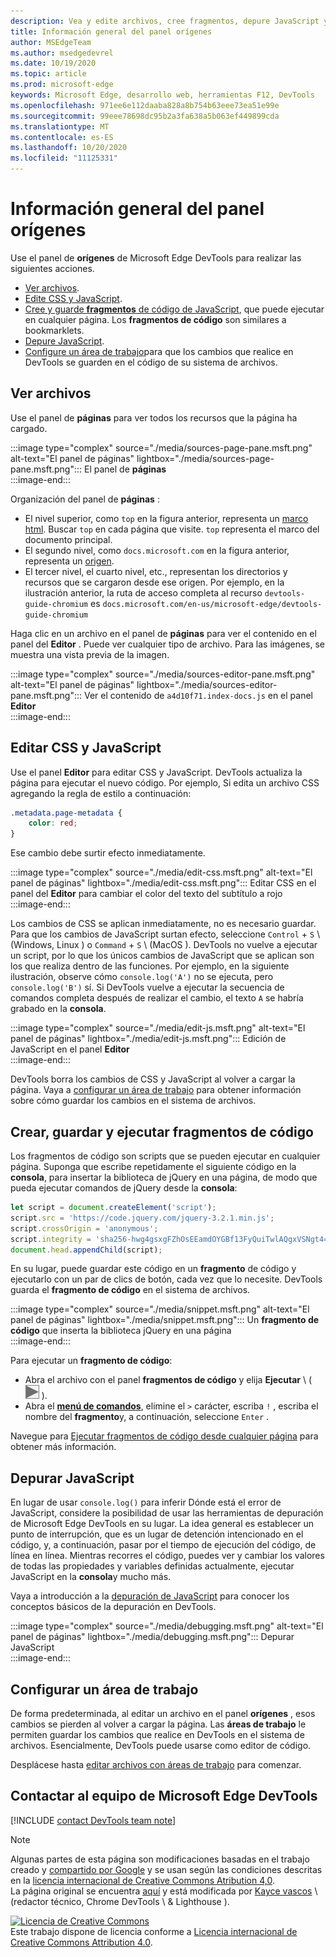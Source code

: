 ```yaml
---
description: Vea y edite archivos, cree fragmentos, depure JavaScript y configure áreas de trabajo en el panel orígenes de Microsoft Edge DevTools.
title: Información general del panel orígenes
author: MSEdgeTeam
ms.author: msedgedevrel
ms.date: 10/19/2020
ms.topic: article
ms.prod: microsoft-edge
keywords: Microsoft Edge, desarrollo web, herramientas F12, DevTools
ms.openlocfilehash: 971ee6e112daaba828a8b754b63eee73ea51e99e
ms.sourcegitcommit: 99eee78698dc95b2a3fa638a5b063ef449899cda
ms.translationtype: MT
ms.contentlocale: es-ES
ms.lasthandoff: 10/20/2020
ms.locfileid: "11125331"
---
```

<!-- Copyright Kayce Basques 

   Licensed under the Apache License, Version 2.0 (the "License");
   you may not use this file except in compliance with the License.
   You may obtain a copy of the License at

       https://www.apache.org/licenses/LICENSE-2.0

   Unless required by applicable law or agreed to in writing, software
   distributed under the License is distributed on an "AS IS" BASIS,
   WITHOUT WARRANTIES OR CONDITIONS OF ANY KIND, either express or implied.
   See the License for the specific language governing permissions and
   limitations under the License.  -->

# Información general del panel orígenes  

Use el panel de **orígenes** de Microsoft Edge DevTools para realizar las siguientes acciones.  

*   [Ver archivos](#view-files).  
*   [Edite CSS y JavaScript](#edit-css-and-javascript).  
*   [Cree y guarde **fragmentos** de código de JavaScript](#create-save-and-run-snippets), que puede ejecutar en cualquier página.  Los **fragmentos de código** son similares a bookmarklets.  
*   [Depure JavaScript](#debug-javascript).  
*   [Configure un área de trabajo](#set-up-a-workspace)para que los cambios que realice en DevTools se guarden en el código de su sistema de archivos.  
    
## Ver archivos  

Use el panel de **páginas** para ver todos los recursos que la página ha cargado.

:::image type="complex" source="./media/sources-page-pane.msft.png" alt-text="El panel de páginas" lightbox="./media/sources-page-pane.msft.png":::
   El panel de **páginas**  
:::image-end:::  

Organización del panel de **páginas** :  
*   El nivel superior, como `top` en la figura anterior, representa un [marco html][W3CHtml4Frames].  Buscar `top` en cada página que visite.  `top` representa el marco del documento principal.  
*   El segundo nivel, como `docs.microsoft.com` en la figura anterior, representa un [origen][HtmlstandardOrigin].  
*   El tercer nivel, el cuarto nivel, etc., representan los directorios y recursos que se cargaron desde ese origen.  Por ejemplo, en la ilustración anterior, la ruta de acceso completa al recurso `devtools-guide-chromium` es `docs.microsoft.com/en-us/microsoft-edge/devtools-guide-chromium`  
    
Haga clic en un archivo en el panel de **páginas** para ver el contenido en el panel del **Editor** .  Puede ver cualquier tipo de archivo.  Para las imágenes, se muestra una vista previa de la imagen.  

:::image type="complex" source="./media/sources-editor-pane.msft.png" alt-text="El panel de páginas" lightbox="./media/sources-editor-pane.msft.png":::
   Ver el contenido de `a4d10f71.index-docs.js` en el panel **Editor**  
:::image-end:::  

## Editar CSS y JavaScript  

Use el panel **Editor** para editar CSS y JavaScript.  DevTools actualiza la página para ejecutar el nuevo código.  Por ejemplo, Si edita un archivo CSS agregando la regla de estilo a continuación:

```css
.metadata.page-metadata {
    color: red;
}
```

Ese cambio debe surtir efecto inmediatamente.

:::image type="complex" source="./media/edit-css.msft.png" alt-text="El panel de páginas" lightbox="./media/edit-css.msft.png":::
   Editar CSS en el panel del **Editor** para cambiar el color del texto del subtítulo a rojo  
:::image-end:::  

Los cambios de CSS se aplican inmediatamente, no es necesario guardar.  Para que los cambios de JavaScript surtan efecto, seleccione `Control` + `S` \ (Windows, Linux \) o `Command` + `S` \ (MacOS \).  DevTools no vuelve a ejecutar un script, por lo que los únicos cambios de JavaScript que se aplican son los que realiza dentro de las funciones.  Por ejemplo, en la siguiente ilustración, observe cómo `console.log('A')` no se ejecuta, pero `console.log('B')` sí.  Si DevTools vuelve a ejecutar la secuencia de comandos completa después de realizar el cambio, el texto `A` se habría grabado en la **consola**.  

:::image type="complex" source="./media/edit-js.msft.png" alt-text="El panel de páginas" lightbox="./media/edit-js.msft.png":::
   Edición de JavaScript en el panel **Editor**  
:::image-end:::  

DevTools borra los cambios de CSS y JavaScript al volver a cargar la página.  Vaya a [configurar un área de trabajo](#set-up-a-workspace) para obtener información sobre cómo guardar los cambios en el sistema de archivos.  

## Crear, guardar y ejecutar fragmentos de código  

Los fragmentos de código son scripts que se pueden ejecutar en cualquier página.  Suponga que escribe repetidamente el siguiente código en la **consola**, para insertar la biblioteca de jQuery en una página, de modo que pueda ejecutar comandos de jQuery desde la **consola**:  

```javascript
let script = document.createElement('script');
script.src = 'https://code.jquery.com/jquery-3.2.1.min.js';
script.crossOrigin = 'anonymous';
script.integrity = 'sha256-hwg4gsxgFZhOsEEamdOYGBf13FyQuiTwlAQgxVSNgt4=';
document.head.appendChild(script);
```  

En su lugar, puede guardar este código en un **fragmento** de código y ejecutarlo con un par de clics de botón, cada vez que lo necesite.  DevTools guarda el **fragmento de código** en el sistema de archivos.  

:::image type="complex" source="./media/snippet.msft.png" alt-text="El panel de páginas" lightbox="./media/snippet.msft.png":::
   Un **fragmento de código** que inserta la biblioteca jQuery en una página  
:::image-end:::  

Para ejecutar un **fragmento de código**:

*   Abra el archivo con el panel **fragmentos de código** y elija **Ejecutar** \ ( ![ el botón ejecutar ][ImageRunIcon] \).  
*   Abra el **[menú de comandos][DevtoolsGuideChromiumCommandMenuIndex]**, elimine el `>` carácter, escriba `!` , escriba el nombre del **fragmento**y, a continuación, seleccione `Enter` .  
    
Navegue para [Ejecutar fragmentos de código desde cualquier página][DevtoolsGuideChromiumJavascriptSnippets] para obtener más información.

## Depurar JavaScript  

En lugar de usar `console.log()` para inferir Dónde está el error de JavaScript, considere la posibilidad de usar las herramientas de depuración de Microsoft Edge DevTools en su lugar.  La idea general es establecer un punto de interrupción, que es un lugar de detención intencionado en el código, y, a continuación, pasar por el tiempo de ejecución del código, de línea en línea.  Mientras recorres el código, puedes ver y cambiar los valores de todas las propiedades y variables definidas actualmente, ejecutar JavaScript en la **consola**y mucho más.

Vaya a introducción a la [depuración de JavaScript][DevtoolsGuideChromiumJavascriptIndex] para conocer los conceptos básicos de la depuración en DevTools.

:::image type="complex" source="./media/debugging.msft.png" alt-text="El panel de páginas" lightbox="./media/debugging.msft.png":::
   Depurar JavaScript  
:::image-end:::  

## Configurar un área de trabajo  

De forma predeterminada, al editar un archivo en el panel **orígenes** , esos cambios se pierden al volver a cargar la página.  Las **áreas de trabajo** le permiten guardar los cambios que realice en DevTools en el sistema de archivos.  Esencialmente, DevTools puede usarse como editor de código.

Desplácese hasta [editar archivos con áreas de trabajo][DevtoolsGuideChromiumWorkspacesIndex] para comenzar.

## Contactar al equipo de Microsoft Edge DevTools  

[!INCLUDE [contact DevTools team note](./includes/contact-devtools-team-note.md)]  

<!-- image links -->  

[ImageRunIcon]: ./media/run-snippet-icon.msft.png  

<!-- links -->  

[DevtoolsGuideChromiumCommandMenuIndex]: ./command-menu/index.md "Ejecutar comandos con el menú de comandos de Microsoft Edge DevTools"  
[DevtoolsGuideChromiumJavascriptIndex]: ./javascript/index.md "Introducción a la depuración de JavaScript en Microsoft Edge DevTools"  
[DevtoolsGuideChromiumJavascriptSnippets]: ./javascript/snippets.md "Ejecutar fragmentos de código de JavaScript en cualquier página con Microsoft Edge DevTools"  
[DevtoolsGuideChromiumWorkspacesIndex]: ./workspaces/index.md "Editar archivos con áreas de trabajo"  

[HtmlstandardOrigin]: https://html.spec.whatwg.org/multipage/origin.html#origin "Origen-estándar HTML"  

[W3CHtml4Frames]: https://w3.org/TR/html401/present/frames.html "Marcos | RELATIVA"  

> [!NOTE]
> Algunas partes de esta página son modificaciones basadas en el trabajo creado y [compartido por Google][GoogleSitePolicies] y se usan según las condiciones descritas en la [licencia internacional de Creative Commons Atribution 4,0][CCA4IL].  
> La página original se encuentra [aquí](https://developers.google.com/web/tools/chrome-devtools/sources) y está modificada por [Kayce vascos][KayceBasques] \ (redactor técnico, Chrome DevTools \ & Lighthouse \).  

[![Licencia de Creative Commons][CCby4Image]][CCA4IL]  
Este trabajo dispone de licencia conforme a [Licencia internacional de Creative Commons Attribution 4.0][CCA4IL].  

[CCA4IL]: https://creativecommons.org/licenses/by/4.0  
[CCby4Image]: https://i.creativecommons.org/l/by/4.0/88x31.png  
[GoogleSitePolicies]: https://developers.google.com/terms/site-policies  
[KayceBasques]: https://developers.google.com/web/resources/contributors/kaycebasques  
